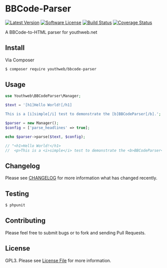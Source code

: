 # BBCode-Parser

[![Latest Version](https://img.shields.io/github/release/youthweb/bbcode-parser.svg)](https://github.com/youthweb/bbcode-parser/releases)
[![Software License](https://img.shields.io/badge/license-GPL3-brightgreen.svg)](LICENSE.md)
[![Build Status](https://travis-ci.org/youthweb/bbcode-parser.svg?branch=master)](https://travis-ci.org/youthweb/bbcode-parser)
[![Coverage Status](https://coveralls.io/repos/github/youthweb/bbcode-parser/badge.svg?branch=master)](https://coveralls.io/github/youthweb/bbcode-parser?branch=master)

A BBCode-to-HTML parser for youthweb.net

## Install

Via Composer

``` bash
$ composer require youthweb/bbcode-parser
```

## Usage

```php
use Youthweb\BBCodeParser\Manager;

$text = '[h1]Hello World![/h1]

This is a [i]simple[/i] test to demonstrate the [b]BBCodeParser[/b].';

$parser = new Manager();
$config = ['parse_headlines' => true];

echo $parser->parse($text, $config);

// "<h1>Hello World!</h1>
//  <p>This is a <i>simple</i> test to demonstrate the <b>BBCodeParser</b>.</p>"
```

## Changelog

Please see [CHANGELOG](CHANGELOG.md) for more information what has changed recently.

## Testing

``` bash
$ phpunit
```

## Contributing

Please feel free to submit bugs or to fork and sending Pull Requests.

## License

GPL3. Please see [License File](LICENSE.md) for more information.
